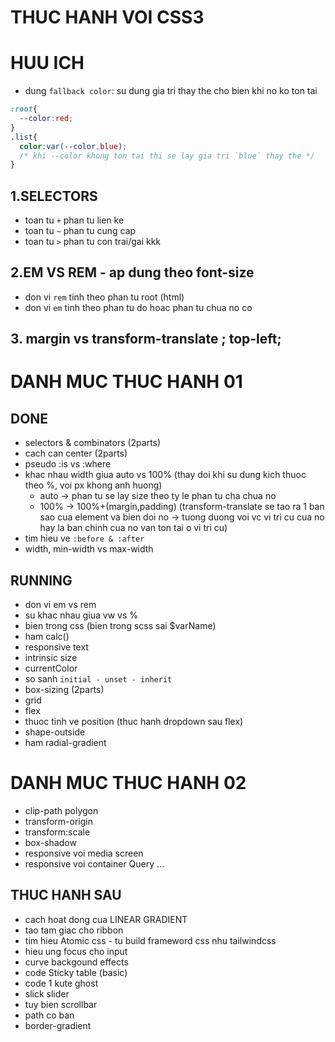 # THUC HANH VOI CSS3
# HUU ICH
- dung `fallback color`: su dung gia tri thay the cho bien khi no ko ton tai
```css
:root{
  --color:red;
}
.list{
  color:var(--color,blue);
  /* khi --color khong ton tai thi se lay gia tri `blue` thay the */
}
```

## 1.SELECTORS

- toan tu `+` phan tu lien ke
- toan tu `~` phan tu cung cap
- toan tu `>` phan tu con trai/gai kkk

## 2.EM VS REM - ap dung theo font-size

- don vi `rem` tinh theo phan tu root (html)
- don vi `em` tinh theo phan tu do hoac phan tu chua no co

## 3. margin vs transform-translate ; top-left;

# DANH MUC THUC HANH 01
## DONE

- selectors & combinators (2parts)
- cach can center (2parts)
- pseudo :is vs :where
- khac nhau width giua auto vs 100% (thay doi khi su dung kich thuoc theo %, voi px khong anh huong)
  - auto -> phan tu se lay size theo ty le phan tu cha chua no
  - 100% -> 100%+(margin,padding) (transform-translate se tao ra 1 ban sao cua element va bien doi no -> tuong duong voi vc vi tri cu cua no hay la ban chinh cua no van ton tai o vi tri cu)
- tim hieu ve `:before & :after`
- width, min-width vs max-width

## RUNNING
- don vi em vs rem
- su khac nhau giua vw vs %
- bien trong css (bien trong scss sai $varName)
- ham calc()
- responsive text
- intrinsic size
- currentColor
- so sanh `initial - unset - inherit`
- box-sizing (2parts)
- grid
- flex
- thuoc tinh ve position (thuc hanh dropdown sau flex)
- shape-outside
- ham radial-gradient

# DANH MUC THUC HANH 02
- clip-path polygon
- transform-origin
- transform:scale
- box-shadow
- responsive voi media screen
- responsive voi container Query
...

## THUC HANH SAU

- cach hoat dong cua LINEAR GRADIENT
- tao tam giac cho ribbon
- tim hieu Atomic css - tu build frameword css nhu tailwindcss
- hieu ung focus cho input
- curve backgound effects
- code Sticky table (basic)
- code 1 kute ghost
- slick slider
- tuy bien scrollbar
- path co ban
- border-gradient
